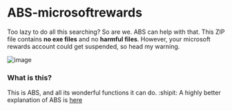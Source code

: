 # ABS-microsoftrewards
Too lazy to do all this searching? So are we.
ABS can help with that. This ZIP file contains **no exe files** and no **harmful files**. However, your microsoft rewards account
could get suspended, so head my warning.

![image](https://user-images.githubusercontent.com/109978676/203346443-1f14b94b-1387-467c-b8b0-f749f75ba0eb.png)
### What is this?
This is ABS, and all its wonderful functions it can do. :shipit: A highly better explanation of ABS is [here](ABS-FAQ.md)
